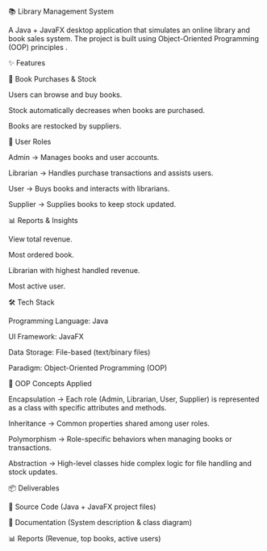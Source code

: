 📚 Library Management System

A Java + JavaFX desktop application that simulates an online library and book sales system. The project is built using Object-Oriented Programming (OOP) principles .

✨ Features

🛒 Book Purchases & Stock

Users can browse and buy books.

Stock automatically decreases when books are purchased.

Books are restocked by suppliers.

👥 User Roles

Admin → Manages books and user accounts.

Librarian → Handles purchase transactions and assists users.

User → Buys books and interacts with librarians.

Supplier → Supplies books to keep stock updated.

📊 Reports & Insights

View total revenue.

Most ordered book.

Librarian with highest handled revenue.

Most active user.

🛠️ Tech Stack

Programming Language: Java

UI Framework: JavaFX

Data Storage: File-based (text/binary files)

Paradigm: Object-Oriented Programming (OOP)

🚀 OOP Concepts Applied

Encapsulation → Each role (Admin, Librarian, User, Supplier) is represented as a class with specific attributes and methods.

Inheritance → Common properties shared among user roles.

Polymorphism → Role-specific behaviors when managing books or transactions.

Abstraction → High-level classes hide complex logic for file handling and stock updates.

📦 Deliverables

📘 Source Code (Java + JavaFX project files)

📄 Documentation (System description & class diagram)

📊 Reports (Revenue, top books, active users)
